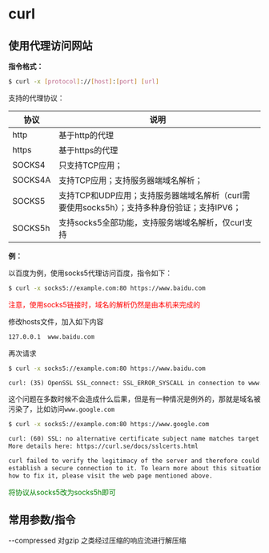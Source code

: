 # curl

## 使用代理访问网站

**指令格式：**

```bash
$ curl -x [protocol]://[host]:[port] [url]
```

支持的代理协议：

| 协议    | 说明                                                         |
| ------- | ------------------------------------------------------------ |
| http    | 基于http的代理                                               |
| https   | 基于https的代理                                              |
| SOCKS4  | 只支持TCP应用；                                              |
| SOCKS4A | 支持TCP应用；支持服务器端域名解析；                          |
| SOCKS5  | 支持TCP和UDP应用；支持服务器端域名解析（curl需要使用socks5h）；支持多种身份验证；支持IPV6； |
| SOCKS5h | 支持socks5全部功能，支持服务端域名解析，仅curl支持           |

**例：**

以百度为例，使用socks5代理访问百度，指令如下：

```bash
$ curl -x socks5://example.com:80 https://www.baidu.com
```

<font color="red">注意，使用socks5链接时，域名的解析仍然是由本机来完成的</font>

修改hosts文件，加入如下内容

```bash
127.0.0.1  www.baidu.com
```

再次请求

```bash
$ curl -x socks5://example.com:80 https://www.baidu.com
```

```txt
curl: (35) OpenSSL SSL_connect: SSL_ERROR_SYSCALL in connection to www.baidu.com:443 
```

这个问题在多数时候不会造成什么后果，但是有一种情况是例外的，那就是域名被污染了，比如访问`www.google.com`

```bash
$ curl -x socks5://example.com:80 https://www.google.com
```

```txt
curl: (60) SSL: no alternative certificate subject name matches target host name 'www.google.com'
More details here: https://curl.se/docs/sslcerts.html

curl failed to verify the legitimacy of the server and therefore could not
establish a secure connection to it. To learn more about this situation and
how to fix it, please visit the web page mentioned above.
```

<font color="green">将协议从socks5改为socks5h即可</font>

## 常用参数/指令

--compressed 对gzip 之类经过压缩的响应流进行解压缩